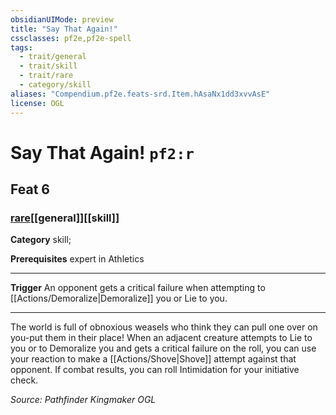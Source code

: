 ```yaml
---
obsidianUIMode: preview
title: "Say That Again!"
cssclasses: pf2e,pf2e-spell
tags:
  - trait/general
  - trait/skill
  - trait/rare
  - category/skill
aliases: "Compendium.pf2e.feats-srd.Item.hAsaNx1dd3xvvAsE"
license: OGL
---
```

# Say That Again! `pf2:r`
## Feat 6
### [rare](rare "Rare Rarity Trait")[[general]][[skill]]

**Category** skill; 



**Prerequisites** expert in Athletics
* * *
**Trigger** An opponent gets a critical failure when attempting to [[Actions/Demoralize|Demoralize]] you or Lie to you.

* * *

The world is full of obnoxious weasels who think they can pull one over on you-put them in their place! When an adjacent creature attempts to Lie to you or to Demoralize you and gets a critical failure on the roll, you can use your reaction to make a [[Actions/Shove|Shove]] attempt against that opponent. If combat results, you can roll Intimidation for your initiative check.

*Source: Pathfinder Kingmaker*
*OGL*